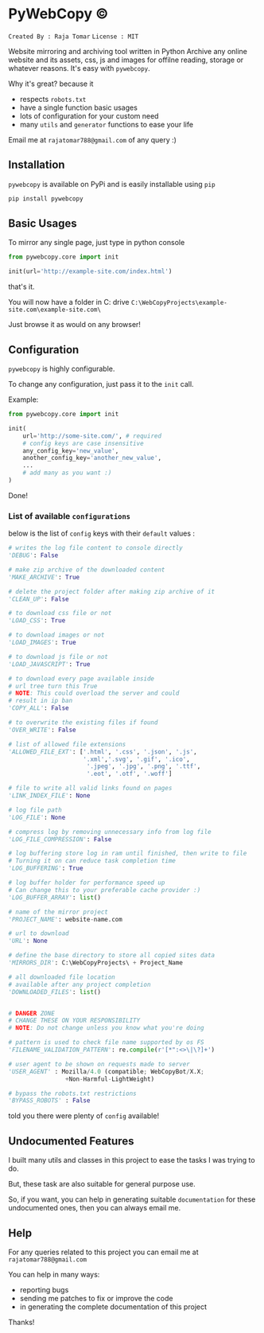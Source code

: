 # PyWebCopy &copy;

`Created By : Raja Tomar`
`License : MIT`

Website mirroring and archiving tool written in Python
Archive any online website and its assets, css, js and images for offilne reading, storage or whatever reasons.
It's easy with `pywebcopy`.

Why it's great? because it

- respects `robots.txt`
- have a single function basic usages
- lots of configuration for your custom need
- many `utils` and `generator` functions to ease your life

Email me at `rajatomar788@gmail.com` of any query :)

## Installation

`pywebcopy` is available on PyPi and is easily installable using `pip`

```Python
pip install pywebcopy
```

## Basic Usages

To mirror any single page, just type in python console

```Python
from pywebcopy.core import init

init(url='http://example-site.com/index.html')
```
that's it. 

You will now have a folder in C: drive
`C:\WebCopyProjects\example-site.com\example-site.com\`

Just browse it as would on any browser!

## Configuration

`pywebcopy` is highly configurable.

To change any configuration, just pass it to the `init` call.

Example:

```Python
from pywebcopy.core import init

init(
    url='http://some-site.com/', # required
    # config keys are case insensitive
    any_config_key='new_value',
    another_config_key='another_new_value',
    ... 
    # add many as you want :)
)
```

Done!

### List of available `configurations`

below is the list of `config` keys with their `default` values :

``` Python
# writes the log file content to console directly
'DEBUG': False  

# make zip archive of the downloaded content
'MAKE_ARCHIVE': True

# delete the project folder after making zip archive of it
'CLEAN_UP': False

# to download css file or not
'LOAD_CSS': True

# to download images or not
'LOAD_IMAGES': True

# to download js file or not
'LOAD_JAVASCRIPT': True

# to download every page available inside 
# url tree turn this True
# NOTE: This could overload the server and could 
# result in ip ban
'COPY_ALL': False

# to overwrite the existing files if found
'OVER_WRITE': False

# list of allowed file extensions
'ALLOWED_FILE_EXT': ['.html', '.css', '.json', '.js',
                     '.xml','.svg', '.gif', '.ico',
                      '.jpeg', '.jpg', '.png', '.ttf',
                      '.eot', '.otf', '.woff']

# file to write all valid links found on pages
'LINK_INDEX_FILE': None

# log file path
'LOG_FILE': None

# compress log by removing unnecessary info from log file
'LOG_FILE_COMPRESSION': False

# log buffering store log in ram until finished, then write to file
# Turning it on can reduce task completion time
'LOG_BUFFERING': True

# log buffer holder for performance speed up
# Can change this to your preferable cache provider :)
'LOG_BUFFER_ARRAY': list()

# name of the mirror project
'PROJECT_NAME': website-name.com

# url to download
'URL': None

# define the base directory to store all copied sites data
'MIRRORS_DIR': C:\WebCopyProjects\ + Project_Name

# all downloaded file location
# available after any project completion
'DOWNLOADED_FILES': list()


# DANGER ZONE
# CHANGE THESE ON YOUR RESPONSIBILITY
# NOTE: Do not change unless you know what you're doing

# pattern is used to check file name supported by os FS
'FILENAME_VALIDATION_PATTERN': re.compile(r'[*":<>\|\?]+')

# user agent to be shown on requests made to server
'USER_AGENT' : Mozilla/4.0 (compatible; WebCopyBot/X.X;
                +Non-Harmful-LightWeight)

# bypass the robots.txt restrictions
'BYPASS_ROBOTS' : False
```

told you there were plenty of `config` available!

## Undocumented Features

I built many utils and classes in this project to ease 
the tasks I was trying to do.

But, 
these task are also suitable for general purpose use.

So, 
if you want, you can help in generating suitable `documentation` for these undocumented ones, then you can always email me.

## Help

For any queries related to this project you can email me at
`rajatomar788@gmail.com`

You can help in many ways:

- reporting bugs
- sending me patches to fix or improve the code
- in generating the complete documentation of this project

Thanks!
